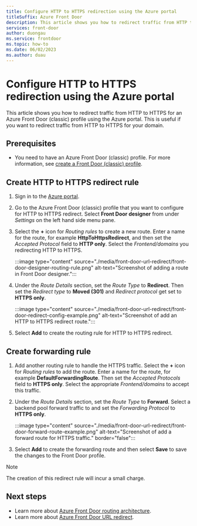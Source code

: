 ```yaml
---
title: Configure HTTP to HTTPS redirection using the Azure portal
titleSuffix: Azure Front Door
description: This article shows you how to redirect traffic from HTTP to HTTPS for an Azure Front Door (classic) profile using the Azure portal.
services: front-door
author: duongau
ms.service: frontdoor
ms.topic: how-to
ms.date: 06/02/2023
ms.author: duau
---
```


# Configure HTTP to HTTPS redirection using the Azure portal

This article shows you how to redirect traffic from HTTP to HTTPS for an Azure Front Door (classic) profile using the Azure portal. This is useful if you want to redirect traffic from HTTP to HTTPS for your domain.

## Prerequisites

* You need to have an Azure Front Door (classic) profile. For more information, see [create a Front Door (classic) profile](quickstart-create-front-door.md).

## Create HTTP to HTTPS redirect rule

1. Sign in to the [Azure portal](https://portal.azure.com).

1. Go to the Azure Front Door (classic) profile that you want to configure for HTTP to HTTPS redirect. Select **Front Door designer** from under *Settings* on the left hand side menu pane.

1. Select the **+** icon for *Routing rules* to create a new route. Enter a name for the route, for example **HttpToHttpsRedirect**, and then set the *Accepted Protocol* field to **HTTP only**. Select the *Frontend/domains* you redirecting HTTP to HTTPS.  

    :::image type="content" source="./media/front-door-url-redirect/front-door-designer-routing-rule.png" alt-text="Screenshot of adding a route in Front Door designer.":::

1. Under the *Route Details* section, set the *Route Type* to **Redirect**. Then set the *Redirect type* to **Moved (301)** and *Redirect protocol* get set to **HTTPS only**. 

    :::image type="content" source="./media/front-door-url-redirect/front-door-redirect-config-example.png" alt-text="Screenshot of add an HTTP to HTTPS redirect route.":::

1. Select **Add** to create the routing rule for HTTP to HTTPS redirect.

## Create forwarding rule

1. Add another routing rule to handle the HTTPS traffic. Select the **+** icon for *Routing rules* to add the route. Enter a name for the route, for example **DefaultForwardingRoute**. Then set the *Accepted Protocols* field to **HTTPS only**. Select the appropriate *Frontend/domains* to accept this traffic.

1. Under the *Route Details* section, set the *Route Type* to **Forward**. Select a backend pool forward traffic to and set the *Forwarding Protocol* to **HTTPS only**. 

    :::image type="content" source="./media/front-door-url-redirect/front-door-forward-route-example.png" alt-text="Screenshot of add a forward route for HTTPS traffic." border="false":::

1. Select **Add** to create the forwarding route and then select **Save** to save the changes to the Front Door profile.

> [!NOTE]
> The creation of this redirect rule will incur a small charge.

## Next steps

- Learn more about [Azure Front Door routing architecture](front-door-routing-architecture.md).
- Learn more about [Azure Front Door URL redirect](front-door-url-redirect.md).
